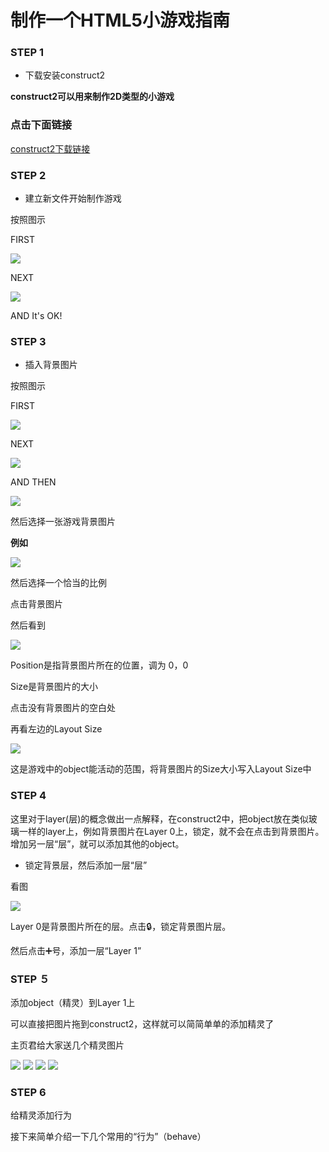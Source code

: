 制作一个HTML5小游戏指南
============

###  STEP 1
* 下载安装construct2

**construct2可以用来制作2D类型的小游戏**

### 点击下面链接

[construct2下载链接](http://example.com/ ) 


### STEP 2

* 建立新文件开始制作游戏

按照图示

FIRST

![](images\filenew.png)

NEXT

![](images\newfile2.png)

AND It's OK!

### STEP 3

* 插入背景图片

按照图示

FIRST

![](images\wu.png)

NEXT

![](images\insertobject.png)

AND THEN

![](images\loadtexturefromfile.png)

然后选择一张游戏背景图片

**例如**

![](images\background.jpg)

然后选择一个恰当的比例

点击背景图片

然后看到

![](images\size.png)

Position是指背景图片所在的位置，调为 0，0

Size是背景图片的大小

点击没有背景图片的空白处

再看左边的Layout Size

![](images\wsize.png)

这是游戏中的object能活动的范围，将背景图片的Size大小写入Layout Size中

### STEP 4

这里对于layer(层)的概念做出一点解释，在construct2中，把object放在类似玻璃一样的layer上，例如背景图片在Layer 0上，锁定，就不会在点击到背景图片。增加另一层“层”，就可以添加其他的object。

* 锁定背景层，然后添加一层“层”

看图

![](images\layer.png)

Layer 0是背景图片所在的层。点击🔒，锁定背景图片层。

然后点击➕号，添加一层“Layer 1”
### STEP ５

 添加object（精灵）到Layer 1上

 可以直接把图片拖到construct2，这样就可以简简单单的添加精灵了

主页君给大家送几个精灵图片

![](images\snowman.png)
![](images\sss.png)
![](images\attack.png)
![](images\1.png)

### STEP 6

给精灵添加行为

接下来简单介绍一下几个常用的“行为”（behave）



 